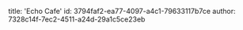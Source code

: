 title: 'Echo Cafe'
id: 3794faf2-ea77-4097-a4c1-79633117b7ce
author: 7328c14f-7ec2-4511-a24d-29a1c5ce23eb
